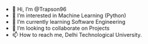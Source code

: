 - 👋 Hi, I’m @Trapson96
- 👀 I’m interested in Machine Learning (Python)
- 🌱 I’m currently learning Software Engineering
- 💞️ I’m looking to collaborate on Projects
- 📫 How to reach me, Delhi Technological University.

<!---
Trapson96/Trapson96 is a ✨ special ✨ repository because its `README.md` (this file) appears on your GitHub profile.
You can click the Preview link to take a look at your changes.
--->
